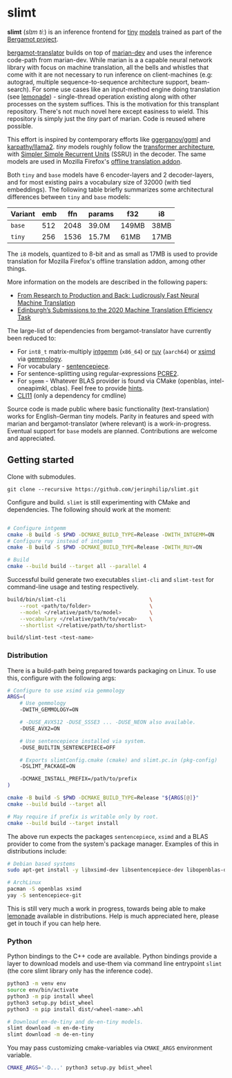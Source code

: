 # slimt

**slimt** (_slɪm tiː_) is an inference frontend for
[tiny](https://github.com/browsermt/students/tree/master/deen/ende.student.tiny11)
[models](https://github.com/browsermt/students) trained as part of the
[Bergamot project](https://browser.mt/).

[bergamot-translator](https://github.com/browsermt/bergamot-translator/) builds
on top of [marian-dev](https://github.com/marian-nmt/marian-dev) and uses the
inference code-path from marian-dev. While marian is a a capable neural network
library with focus on machine translation, all the bells and whistles that come
with it are not necessary to run inference on client-machines (e.g: autograd,
multiple sequence-to-sequence architecture support, beam-search). For some use
cases like an input-method engine doing translation (see
[lemonade](https://github.com/jerinphilip/lemonade)) - single-thread operation
existing along with other processes on the system suffices. This is the
motivation for this transplant repository. There's not much novel here except
easiness to wield. This repository is simply just the _tiny_ part of marian.
Code is reused where possible.

This effort is inspired by contemporary efforts like
[ggerganov/ggml](https://github.com/ggerganov/ggml) and
[karpathy/llama2](https://github.com/karpathy/llama2.c). _tiny_ models roughly
follow the [transformer architecture](https://arxiv.org/abs/1706.03762), with
[Simpler Simple Recurrent Units](https://aclanthology.org/D19-5632/) (SSRU) in
the decoder. The same models are used in Mozilla Firefox's [offline translation
addon](https://addons.mozilla.org/en-US/firefox/addon/firefox-translations/).

Both `tiny` and `base` models have 6 encoder-layers and 2 decoder-layers, and
for most existing pairs a vocabulary size of 32000 (with tied embeddings). The
following table briefly summarizes some architectural differences between
`tiny` and `base` models:

| Variant | emb | ffn  | params | f32   | i8   |
| ------- | --- | ---  | ------ | ----- | ---- |
| `base`  | 512 | 2048 | 39.0M  | 149MB | 38MB |
| `tiny`  | 256 | 1536 | 15.7M  | 61MB  | 17MB |

The `i8` models, quantized to 8-bit and as small as 17MB is used to provide
translation for Mozilla Firefox's offline translation addon, among other
things.

More information on the models are described in the following papers:

* [From Research to Production and Back: Ludicrously Fast Neural Machine Translation](https://aclanthology.org/D19-5632)
* [Edinburgh’s Submissions to the 2020 Machine Translation Efficiency Task](https://aclanthology.org/2020.ngt-1.26/)


The large-list of dependencies from bergamot-translator have currently been
reduced to:

* For `int8_t` matrix-multiply [intgemm](https://github.com/kpu/intgemm)
  (`x86_64`) or [ruy](https://github.com/google/ruy) (`aarch64`) or
  [xsimd](https://github.com/xtensor-stack/xsimd) via
  [gemmology](https://github.com/mozilla/gemmology).
* For vocabulary - [sentencepiece](https://github.com/browsermt/sentencepiece). 
* For sentence-splitting using regular-expressions
  [PCRE2](https://github.com/PCRE2Project/pcre2).
* For `sgemm` - Whatever BLAS provider is found via CMake (openblas,
  intel-oneapimkl, cblas).  Feel free to provide
  [hints](https://cmake.org/cmake/help/latest/module/FindBLAS.html#blas-lapack-vendors). 
* [CLI11](https://github.com/CLIUtils/CLI11/) (only a dependency for cmdline) 

Source code is made public where basic functionality (text-translation) works
for English-German tiny models. Parity in features and speed with marian and
bergamot-translator (where relevant) is a work-in-progress. Eventual support for
`base` models are planned. Contributions are welcome and appreciated.


## Getting started

Clone with submodules.

```
git clone --recursive https://github.com/jerinphilip/slimt.git
```

Configure and build. `slimt` is still experimenting with CMake and
dependencies. The following should work at the moment:


```bash

# Configure intgemm
cmake -B build -S $PWD -DCMAKE_BUILD_TYPE=Release -DWITH_INTGEMM=ON 
# Configure ruy instead of intgemm
cmake -B build -S $PWD -DCMAKE_BUILD_TYPE=Release -DWITH_RUY=ON

# Build
cmake --build build --target all --parallel 4
```

Successful build generate two executables `slimt-cli` and `slimt-test` for
command-line usage and testing respectively.

```bash
build/bin/slimt-cli                           \
    --root <path/to/folder>                   \
    --model </relative/path/to/model>         \
    --vocabulary </relative/path/to/vocab>    \
    --shortlist </relative/path/to/shortlist>

build/slimt-test <test-name>
```

### Distribution

There is a build-path being prepared towards packaging on Linux. To use this,
configure with the following args:

```bash
# Configure to use xsimd via gemmology
ARGS=(
    # Use gemmology
    -DWITH_GEMMOLOGY=ON               

    # -DUSE_AVX512 -DUSE_SSSE3 ... -DUSE_NEON also available.
    -DUSE_AVX2=ON                          

    # Use sentencepiece installed via system.
    -DUSE_BUILTIN_SENTENCEPIECE=OFF        

    # Exports slimtConfig.cmake (cmake) and slimt.pc.in (pkg-config)
    -DSLIMT_PACKAGE=ON 

    -DCMAKE_INSTALL_PREFIX=/path/to/prefix
)

cmake -B build -S $PWD -DCMAKE_BUILD_TYPE=Release "${ARGS[@]}"
cmake --build build --target all

# May require if prefix is writable only by root.
cmake --build build --target install 
```

The above run expects the packages `sentencepiece`, `xsimd` and a BLAS provider
to come from the system's package manager. Examples of this in distributions
include:

```bash
# Debian based systems
sudo apt-get install -y libxsimd-dev libsentencepiece-dev libopenblas-dev

# ArchLinux
pacman -S openblas xsimd
yay -S sentencepiece-git
```

This is still very much a work in progress, towards being able to make
[lemonade](https://github.com/jerinphilip/lemonade) available in distributions.
Help is much appreciated here, please get in touch if you can help here.

### Python

Python bindings to the C++ code are available.  Python bindings provide a layer
to download models and use-them via command line entrypoint `slimt` (the core
slimt library only has the inference code).

```bash
python3 -m venv env
source env/bin/activate
python3 -m pip install wheel
python3 setup.py bdist_wheel
python3 -m pip install dist/<wheel-name>.whl

# Download en-de-tiny and de-en-tiny models.
slimt download -m en-de-tiny
slimt download -m de-en-tiny
```

You may pass customizing cmake-variables via `CMAKE_ARGS` environment variable.

```bash
CMAKE_ARGS='-D...' python3 setup.py bdist_wheel
```
